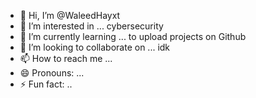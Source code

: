- 👋 Hi, I’m @WaleedHayxt
- 👀 I’m interested in ... cybersecurity
- 🌱 I’m currently learning ... to upload projects on Github
- 💞️ I’m looking to collaborate on ...  idk
- 📫 How to reach me ... 
- 😄 Pronouns: ...
- ⚡ Fun fact: ..

<!---
WaleedHayxt/WaleedHayxt is a ✨ special ✨ repository because its `README.md` (this file) appears on your GitHub profile.
You can click the Preview link to take a look at your changes.
--->
